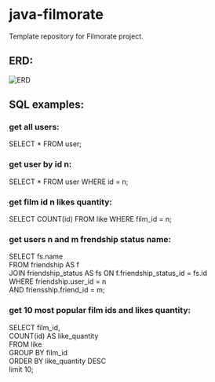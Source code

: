# java-filmorate
Template repository for Filmorate project.

## ERD: 
![ERD](https://user-images.githubusercontent.com/106984793/203444197-c76b183f-e85b-4ff2-8fff-5b9002f15f1d.png)



## SQL examples:
### get all users:

SELECT * FROM user;
### get user by id n:

SELECT * FROM user WHERE id = n; 
### get film id n likes quantity:

SELECT COUNT(id) FROM like WHERE film_id = n; 
### get users n and m frendship status name:

SELECT fs.name  
FROM friendship AS f  
JOIN friendship_status AS fs ON f.friendship_status_id = fs.id  
WHERE friendship.user_id = n  
  AND friensship.friend_id = m;
### get 10 most popular film ids and likes quantity:
  
SELECT film_id,  
    COUNT(id) AS like_quantity  
FROM like  
GROUP BY film_id   
ORDER BY like_quantity DESC   
limit 10;
